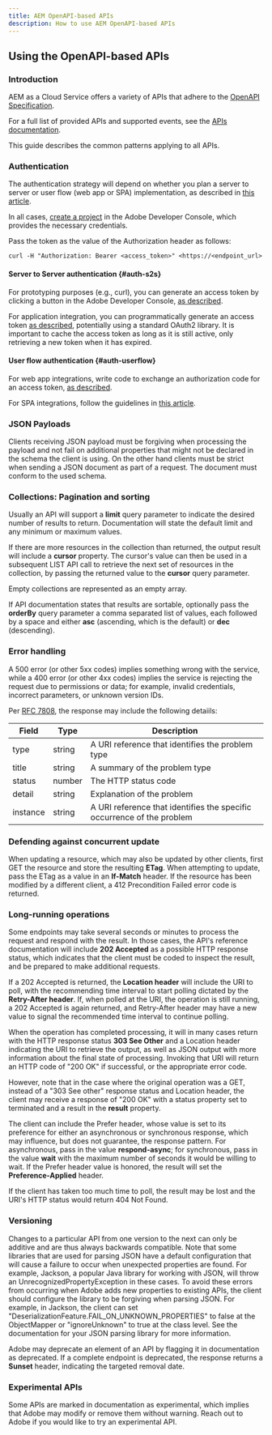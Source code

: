 ```yaml
---
title: AEM OpenAPI-based APIs
description: How to use AEM OpenAPI-based APIs
---
```


## Using the OpenAPI-based APIs

### Introduction

AEM as a Cloud Service offers a variety of APIs that adhere to the [OpenAPI Specification](https://spec.openapis.org/oas/v3.0.3).

For a full list of provided APIs and supported events, see the [APIs documentation](/).

This guide describes the common patterns applying to all APIs.

### Authentication

The authentication strategy will depend on whether you plan a server to server or user flow (web app or SPA) implementation, as described in [this article](https://experienceleague.adobe.com/en/docs/experience-manager-learn/cloud-service/aem-apis/overview#difference-between-oauth-server-to-server-and-oauth-web-app-single-page-app-credentials).

In all cases, [create a project](https://developer.adobe.com/developer-console/docs/guides/projects/projects-empty/) in the Adobe Developer Console, which provides the necessary credentials.

Pass the token as the value of the Authorization header as follows:

`curl -H "Authorization: Bearer <access_token>" <https://<endpoint_url>`

#### Server to Server authentication {#auth-s2s}

For prototyping purposes (e.g., curl), you can generate an access token by clicking a button in the Adobe Developer Console, [as described](https://developer.adobe.com/developer-console/docs/guides/authentication/ServerToServerAuthentication/implementation/#generate-access-tokens).

For application integration, you can programmatically generate an access token [as described](https://developer.adobe.com/developer-console/docs/guides/authentication/ServerToServerAuthentication/implementation/#generating-access-tokens-programmatically), potentially using a standard OAuth2 library. It is important to cache the access token as long as it is still active, only retrieving a new token when it has expired.

#### User flow authentication {#auth-userflow}

For web app integrations, write code to exchange an authorization code for an access token, [as described](https://experienceleague.adobe.com/en/docs/experience-manager-learn/cloud-service/aem-apis/invoke-openapi-based-aem-apis-from-web-app#access-token-retrieval).

For SPA integrations, follow the guidelines in [this article](https://developer.adobe.com/developer-console/docs/guides/authentication/UserAuthentication/implementation/#oauth-single-page-app-credential).

### JSON Payloads

Clients receiving JSON payload must be forgiving when processing the payload and not fail on additional properties that might not be declared in the schema the client is using. On the other hand clients must be strict when sending a JSON document as part of a request. The document must conform to the used schema.

### Collections: Pagination and sorting

Usually an API will support a **limit** query parameter to indicate the desired number of results to return. Documentation will state the default limit and any minimum or maximum values.

If there are more resources in the collection than returned, the output result will include a **cursor** property. The cursor's value can then be used in a subsequent LIST API call to retrieve the next set of resources in the collection, by passing the returned value to the **cursor** query parameter.

Empty collections are represented as an empty array.

If API documentation states that results are sortable, optionally pass the **orderBy** query parameter a comma separated list of values, each followed by a space and either **asc** (ascending, which is the default) or **dec** (descending).

### Error handling
  
A 500 error (or other 5xx codes) implies something wrong with the service, while a 400 error (or other 4xx codes) implies the service is rejecting the request due to permissions or data; for example, invalid credentials, incorrect parameters, or unknown version IDs.

Per [RFC 7808](https://datatracker.ietf.org/doc/html/rfc7807), the response may include the following detaiils:

| Field      | Type      | Description |
| ---------- | -------- | ----------- |
| type      | string      | A URI reference that identifies the problem type |
| title     | string      | A summary of the problem type |
| status   | number       | The HTTP status code |
| detail   | string       | Explanation of the problem |
| instance   | string     | A URI reference that identifies the specific occurrence of the problem |

### Defending against concurrent update

When updating a resource, which may also be updated by other clients, first GET the resource and store the resulting **ETag**. When attempting to update, pass the ETag as a value in an **If-Match** header. If the resource has been modified by a different client, a 412 Precondition Failed error code is returned.

### Long-running operations

Some endpoints may take several seconds or minutes to process the request and respond with the result. In those cases, the API's reference documentation will include **202 Accepted** as a possible HTTP response status, which indicates that the client must be coded to inspect the result, and be prepared to make additional requests.

If a 202 Accepted is returned, the **Location header** will include the URI to poll, with the recommending time interval to start polling dictated by the **Retry-After header**. If, when polled at the URI, the operation is still running, a 202 Accepted is again returned, and Retry-After header may have a new value to signal the recommended time interval to continue polling.

When the operation has completed processing, it will in many cases return with the HTTP response status **303 See Other** and a Location header indicating the URI to retrieve the output, as well as JSON output with more information about the final state of processing. Invoking that URI will return an HTTP code of "200 OK" if successful, or the appropriate error code.

However, note that in the case where the original operation was a GET, instead of a "303 See other" response status and Location header, the client may receive a response of "200 OK" with a status property set to terminated and a result in the **result** property.

The client can include the Prefer header, whose value is set to its preference for either an asynchronous or synchronous response, which may influence, but does not guarantee, the response pattern. For asynchronous, pass in the value **respond-async**; for synchronous, pass in the value **wait** with the maximum number of seconds it would be willing to wait. If the Prefer header value is honored, the result will set the **Preference-Applied** header.

If the client has taken too much time to poll, the result may be lost and the URI's HTTP status would return 404 Not Found.

### Versioning

Changes to a particular API from one version to the next can only be additive and are thus always backwards compatible. Note that some libraries that are used for parsing JSON have a default configuration that will cause a failure to occur when unexpected properties are found. For example, Jackson, a popular Java library for working with JSON, will throw an UnrecognizedPropertyException in these cases. To avoid these errors from occurring when Adobe adds new properties to existing APIs, the client should configure the library to be forgiving when parsing JSON. For example, in Jackson, the client can set "DeserializationFeature.FAIL_ON_UNKNOWN_PROPERTIES" to false at the ObjectMapper or "ignoreUnknown" to true at the class level. See the documentation for your JSON parsing library for more information.

Adobe may deprecate an element of an API by flagging it in documentation as deprecated. If a complete endpoint is deprecated, the response returns a **Sunset** header, indicating the targeted removal date.

### Experimental APIs

Some APIs are marked in documentation as experimental, which implies that Adobe may modify or remove them without warning. Reach out to Adobe if you would like to try an experimental API.
